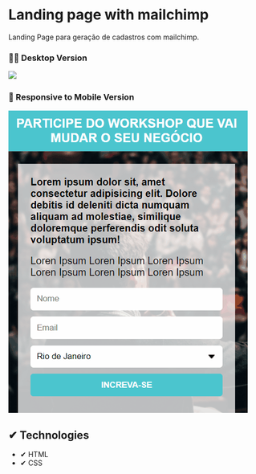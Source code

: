 # Landing page with mailchimp
 Landing Page para geração de cadastros com mailchimp.

###  👨‍💻 Desktop Version 
<img src ="./images-github/image-desktop.gif">

###  📱 Responsive to Mobile Version

<img src ="./images-github/image-mobile.gif">

## ✔ Technologies

- ✔ HTML
- ✔ CSS
